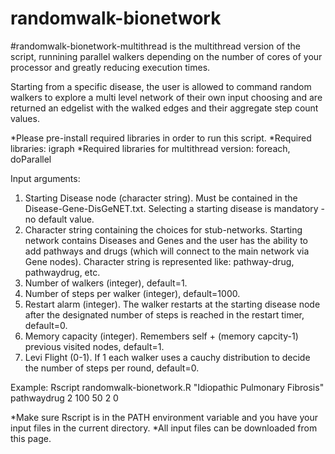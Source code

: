 # randomwalk-bionetwork
#randomwalk-bionetwork-multithread is the multithread version of the script, runnining parallel walkers depending on the number of cores of your processor and greatly reducing execution times.

Starting from a specific disease, the user is allowed to command random walkers to explore a multi level network of their own input choosing and are returned an edgelist with the walked edges and their aggregate step count values.

*Please pre-install required libraries in order to run this script.
*Required libraries: igraph
*Required libraries for multithread version: foreach, doParallel

Input arguments:
1. Starting Disease node (character string). Must be contained in the Disease-Gene-DisGeNET.txt. Selecting a starting disease is mandatory - no default value.
2. Character string containing the choices for stub-networks. Starting network contains Diseases and Genes and the user has the ability to add pathways and drugs (which will connect to the main network via Gene nodes). Character string is represented like: pathway-drug, pathwaydrug, etc.
3. Number of walkers (integer), default=1.
4. Number of steps per walker (integer), default=1000.
5. Restart alarm (integer). The walker restarts at the starting disease node after the designated number of steps is reached in the restart timer, default=0.
6. Memory capacity (integer). Remembers self + (memory capcity-1) previous visited nodes, default=1.
7. Levi Flight (0-1). If 1 each walker uses a cauchy distribution to decide the number of steps per round, default=0.

Example: Rscript randomwalk-bionetwork.R "Idiopathic Pulmonary Fibrosis" pathwaydrug 2 100 50 2 0

*Make sure Rscript is in the PATH environment variable and you have your input files in the current directory.
*All input files can be downloaded from this page.

